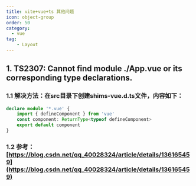 ```yaml
---
title: vite+vue+ts 其他问题
icon: object-group
order: 50
category:
  - vue
tag:
    - Layout
---
```


## 1. TS2307: Cannot find module ./App.vue or its corresponding type declarations.
### 1.1 解决方法：在src目录下创建shims-vue.d.ts文件，内容如下：
```typescript
declare module '*.vue' {
    import { defineComponent } from 'vue'
    const component: ReturnType<typeof defineComponent>
    export default component
}
```
### 1.2 参考：[https://blog.csdn.net/qq_40028324/article/details/136165459](https://blog.csdn.net/qq_40028324/article/details/136165459)
